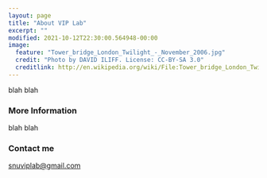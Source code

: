 ```yaml
---
layout: page
title: "About VIP Lab"
excerpt: ""
modified: 2021-10-12T22:30:00.564948-00:00
image:
  feature: "Tower_bridge_London_Twilight_-_November_2006.jpg"
  credit: "Photo by DAVID ILIFF. License: CC-BY-SA 3.0"
  creditlink: http://en.wikipedia.org/wiki/File:Tower_bridge_London_Twilight_-_November_2006.jpg
---
```


blah blah


### More Information

blah blah


### Contact me

[snuviplab@gmail.com](mailto:snuviplab@gmail.com@gmail.com)
